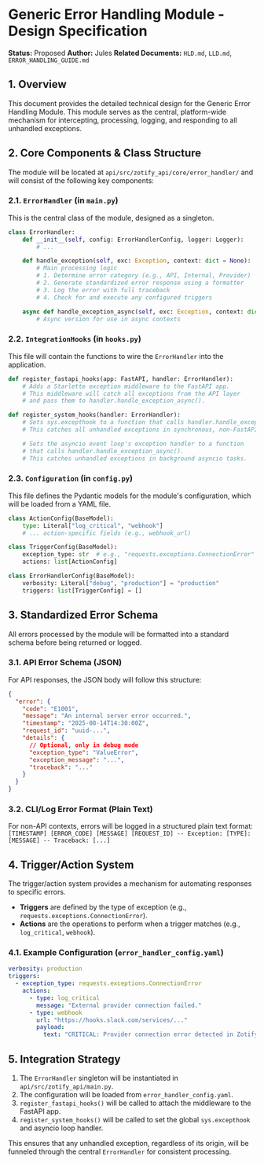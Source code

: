 <!-- ID: API-194 -->
# Generic Error Handling Module - Design Specification

**Status:** Proposed
**Author:** Jules
**Related Documents:** `HLD.md`, `LLD.md`, `ERROR_HANDLING_GUIDE.md`

## 1. Overview

This document provides the detailed technical design for the Generic Error Handling Module. This module serves as the central, platform-wide mechanism for intercepting, processing, logging, and responding to all unhandled exceptions.

## 2. Core Components & Class Structure

The module will be located at `api/src/zotify_api/core/error_handler/` and will consist of the following key components:

### 2.1. `ErrorHandler` (in `main.py`)

This is the central class of the module, designed as a singleton.

```python
class ErrorHandler:
    def __init__(self, config: ErrorHandlerConfig, logger: Logger):
        # ...

    def handle_exception(self, exc: Exception, context: dict = None):
        # Main processing logic
        # 1. Determine error category (e.g., API, Internal, Provider)
        # 2. Generate standardized error response using a formatter
        # 3. Log the error with full traceback
        # 4. Check for and execute any configured triggers

    async def handle_exception_async(self, exc: Exception, context: dict = None):
        # Async version for use in async contexts
```

### 2.2. `IntegrationHooks` (in `hooks.py`)

This file will contain the functions to wire the `ErrorHandler` into the application.

```python
def register_fastapi_hooks(app: FastAPI, handler: ErrorHandler):
    # Adds a Starlette exception middleware to the FastAPI app.
    # This middleware will catch all exceptions from the API layer
    # and pass them to handler.handle_exception_async().

def register_system_hooks(handler: ErrorHandler):
    # Sets sys.excepthook to a function that calls handler.handle_exception().
    # This catches all unhandled exceptions in synchronous, non-FastAPI code.

    # Sets the asyncio event loop's exception handler to a function
    # that calls handler.handle_exception_async().
    # This catches unhandled exceptions in background asyncio tasks.
```

### 2.3. `Configuration` (in `config.py`)

This file defines the Pydantic models for the module's configuration, which will be loaded from a YAML file.

```python
class ActionConfig(BaseModel):
    type: Literal["log_critical", "webhook"]
    # ... action-specific fields (e.g., webhook_url)

class TriggerConfig(BaseModel):
    exception_type: str  # e.g., "requests.exceptions.ConnectionError"
    actions: list[ActionConfig]

class ErrorHandlerConfig(BaseModel):
    verbosity: Literal["debug", "production"] = "production"
    triggers: list[TriggerConfig] = []
```

## 3. Standardized Error Schema

All errors processed by the module will be formatted into a standard schema before being returned or logged.

### 3.1. API Error Schema (JSON)

For API responses, the JSON body will follow this structure:

```json
{
  "error": {
    "code": "E1001",
    "message": "An internal server error occurred.",
    "timestamp": "2025-08-14T14:30:00Z",
    "request_id": "uuid-...",
    "details": {
      // Optional, only in debug mode
      "exception_type": "ValueError",
      "exception_message": "...",
      "traceback": "..."
    }
  }
}
```

### 3.2. CLI/Log Error Format (Plain Text)

For non-API contexts, errors will be logged in a structured plain text format:
`[TIMESTAMP] [ERROR_CODE] [MESSAGE] [REQUEST_ID] -- Exception: [TYPE]: [MESSAGE] -- Traceback: [...]`

## 4. Trigger/Action System

The trigger/action system provides a mechanism for automating responses to specific errors.

-   **Triggers** are defined by the type of exception (e.g., `requests.exceptions.ConnectionError`).
-   **Actions** are the operations to perform when a trigger matches (e.g., `log_critical`, `webhook`).

### 4.1. Example Configuration (`error_handler_config.yaml`)

```yaml
verbosity: production
triggers:
  - exception_type: requests.exceptions.ConnectionError
    actions:
      - type: log_critical
        message: "External provider connection failed."
      - type: webhook
        url: "https://hooks.slack.com/services/..."
        payload:
          text: "CRITICAL: Provider connection error detected in Zotify API."
```

## 5. Integration Strategy

1.  The `ErrorHandler` singleton will be instantiated in `api/src/zotify_api/main.py`.
2.  The configuration will be loaded from `error_handler_config.yaml`.
3.  `register_fastapi_hooks()` will be called to attach the middleware to the FastAPI app.
4.  `register_system_hooks()` will be called to set the global `sys.excepthook` and asyncio loop handler.

This ensures that any unhandled exception, regardless of its origin, will be funneled through the central `ErrorHandler` for consistent processing.
